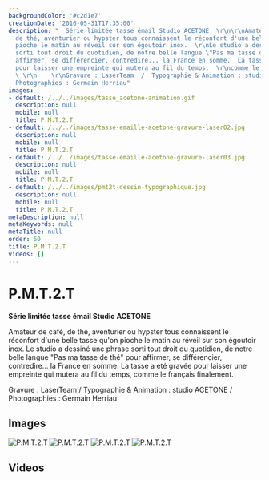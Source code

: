 ```yaml
---
backgroundColor: '#c2d1e7'
creationDate: '2016-05-31T17:35:00'
description: "__Série limitée tasse émail Studio ACETONE__\r\n\r\nAmateur de café,
  de thé, aventurier ou hypster tous connaissent le réconfort d'une belle tasse qu'on
  pioche le matin au réveil sur son égoutoir inox.  \r\nLe studio a dessiné une phrase
  sorti tout droit du quotidien, de notre belle langue \"Pas ma tasse de thé\" pour
  affirmer, se différencier, contredire... la France en somme.  La tasse a été gravée
  pour laisser une empreinte qui mutera au fil du temps,  \r\ncomme le français finalement.
  \ \r\n    \r\nGravure : LaserTeam  /  Typographie & Animation : studio ACETONE /
  Photographies : Germain Herriau"
images:
- default: /../../images/tasse_acetone-animation.gif
  description: null
  mobile: null
  title: P.M.T.2.T
- default: /../../images/tasse-emaille-acetone-gravure-laser02.jpg
  description: null
  mobile: null
  title: P.M.T.2.T
- default: /../../images/tasse-emaille-acetone-gravure-laser03.jpg
  description: null
  mobile: null
  title: P.M.T.2.T
- default: /../../images/pmt2t-dessin-typographique.jpg
  description: null
  mobile: null
  title: P.M.T.2.T
metaDescription: null
metaKeywords: null
metaTitle: null
order: 50
title: P.M.T.2.T
videos: []
---
```


# P.M.T.2.T

__Série limitée tasse émail Studio ACETONE__

Amateur de café, de thé, aventurier ou hypster tous connaissent le réconfort d'une belle tasse qu'on pioche le matin au réveil sur son égoutoir inox.
Le studio a dessiné une phrase sorti tout droit du quotidien, de notre belle langue "Pas ma tasse de thé" pour affirmer, se différencier, contredire... la France en somme.  La tasse a été gravée pour laisser une empreinte qui mutera au fil du temps,
comme le français finalement.

Gravure : LaserTeam  /  Typographie & Animation : studio ACETONE / Photographies : Germain Herriau

## Images

![P.M.T.2.T](/../../images/tasse_acetone-animation.gif)
![P.M.T.2.T](/../../images/tasse-emaille-acetone-gravure-laser02.jpg)
![P.M.T.2.T](/../../images/tasse-emaille-acetone-gravure-laser03.jpg)
![P.M.T.2.T](/../../images/pmt2t-dessin-typographique.jpg)

## Videos
